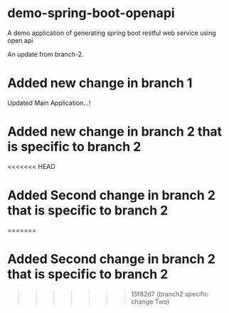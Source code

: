 # demo-spring-boot-openapi
A demo application of generating spring boot restful web service using open api

An update from branch-2.

# Added new change in branch 1
Updated Main Application...!


# Added new change in branch 2 that is specific to branch 2 


<<<<<<< HEAD
# Added Second change in branch 2 that is specific to branch 2 
=======
# Added Second change in branch 2 that is specific to branch 2 
>>>>>>> 15f82d7 (branch2 specific change Two)
